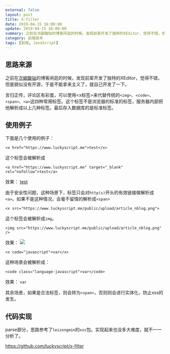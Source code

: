 ```yaml
---
external: false
layout: post
title: X-filter
date: 2019-04-15 16:00:00
update: 2019-04-15 16:00:00
summary: 之前在次碳酸钴的博客闲逛的时候，发现前辈开发了独特的XEditor，觉得不错，但是貌似没有开源，于是不能拿来主义了，就自己开发了一下。
category: 前端技术
tags: [前端, JavaScript]
---
```


## 思路来源
之前在[次碳酸钴](https://www.web-tinker.com/)的博客闲逛的时候，发现前辈开发了独特的XEditor，觉得不错，但是貌似没有开源，于是不能拿来主义了，就自己开发了一下。

言归正传，评论区有彩蛋，可以使用<x标签>来代替传统的`<img>`、`<code>`、`<span>`、`<a>`这四种常用标签。这个标签不是浏览器的标准的标签，服务器内部把他解析成以上几种标签。最后存入数据库的是标准标签。


## 使用例子
下面是几个使用的例子：

```
<x href="https://www.luckyscript.me">test</x>
```

这个标签会被解析成

```
<a href="https://www.luckyscript.me" target="_blank" rel="nofollow">test</a>
```

效果：
<a href="https://www.luckyscript.me" target="_blank" rel="nofollow">test</a>

由于安全性问题，这种场景下，标签只会对`http(s)`开头的有效链接做解析成`<a>`。如果不是这种情况，会毫不留情的解析成`<span>`

```
<x src="https://www.luckyscript.me/public/upload/article_nblog.png">
```

这个标签会被解析成`img`。

```
<img src="https://www.luckyscript.me/public/upload/article_nblog.png" />
```

效果：
<img src="https://www.luckyscript.me/public/upload/article_nblog.png" />

```
<x code="javascript">var</x>
```

这种场景会被解析成：

```
<code class="language-javascript">var</code>
```

效果：
<code class="language-javascript">var</code>

其余场景，如果是合法标签，则会转为`<span>`，否则则会进行实体化，防止xss的发生。

## 代码实现

parse部分，思路参考了`leizongmin`的`xss`包。实现起来也没多大难度，就不一一分析了。

https://github.com/luckyscript/x-filter
